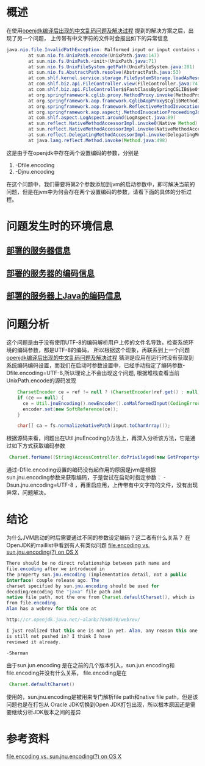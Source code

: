 # 概述
在使用[openjdk编译后出现的中文乱码问题及解决过程](http://wangzhenhua.rocks/open-jdk.html) 提到的解决方案之后，出现了另一个问题，
上传带有中文字符的文件时会报出如下的异常信息
```java
java.nio.file.InvalidPathException: Malformed input or input contains unmappable characters: 中文字符.jpg
        at sun.nio.fs.UnixPath.encode(UnixPath.java:147)
        at sun.nio.fs.UnixPath.<init>(UnixPath.java:71)
        at sun.nio.fs.UnixFileSystem.getPath(UnixFileSystem.java:281)
        at sun.nio.fs.AbstractPath.resolve(AbstractPath.java:53)
        at com.shlf.kernel.service.storage.FileSystemStorage.loadAsResource(FileSystemStorage.java:107)
        at com.shlf.biz.api.FileController.view(FileController.java:74)
        at com.shlf.biz.api.FileController$$FastClassBySpringCGLIB$$e0f8d0b9.invoke(<generated>)
        at org.springframework.cglib.proxy.MethodProxy.invoke(MethodProxy.java:204)
        at org.springframework.aop.framework.CglibAopProxy$CglibMethodInvocation.invokeJoinpoint(CglibAopProxy.java:721)
        at org.springframework.aop.framework.ReflectiveMethodInvocation.proceed(ReflectiveMethodInvocation.java:157)
        at org.springframework.aop.aspectj.MethodInvocationProceedingJoinPoint.proceed(MethodInvocationProceedingJoinPoint.java:85)
        at com.shlf.aspect.LogAspect.around(LogAspect.java:89)
        at sun.reflect.NativeMethodAccessorImpl.invoke0(Native Method)
        at sun.reflect.NativeMethodAccessorImpl.invoke(NativeMethodAccessorImpl.java:62)
        at sun.reflect.DelegatingMethodAccessorImpl.invoke(DelegatingMethodAccessorImpl.java:43)
        at java.lang.reflect.Method.invoke(Method.java:498)
```
这是由于在openjdk中存在两个设置编码的参数，分别是
1. -Dfile.encoding
2. -Djnu.encoding

在这个问题中，我们需要将第2个参数添加到jvm的启动参数中，即可解决当前的问题，但是在jvm中为何会存在两个设置编码的参数，请看下面的具体的分析过程。

# 问题发生时的环境信息
## [部署的服务器信息](http://wangzhenhua.rocks/open-jdk.html#sec-2-3)
## [部署的服务器的编码信息](http://wangzhenhua.rocks/open-jdk.html#sec-2-4)
## [部署的服务器上Java的编码信息](http://wangzhenhua.rocks/open-jdk.html#sec-2-5)

# 问题分析
这个问题是由于没有使用UTF-8的编码解析用户上传的文件名导致，检查系统环境的编码参数，都是UTF-8的编码，
所以根据这个现象，再联系到上一个问题[openjdk编译后出现的中文乱码问题及解决过程](http://wangzhenhua.rocks/open-jdk.html) 猜测是应用在运行时没有获取到
系统编码编码设置，而我们在启动时参数设置中，已经手动指定了编码参数-Dfile.encoding=UTF-8,所以理论上不会出现这个问题,
根据堆栈查看当前UnixPath.encode的源码发现
```java
    CharsetEncoder ce = ref != null ? (CharsetEncoder)ref.get() : null;
    if (ce == null) {
      ce = Util.jnuEncoding().newEncoder().onMalformedInput(CodingErrorAction.REPORT).onUnmappableCharacter(CodingErrorAction.REPORT);
      encoder.set(new SoftReference(ce));
    }

    char[] ca = fs.normalizeNativePath(input.toCharArray());
```
根据源码来看，问题出在Util.jnuEncoding()方法上，再深入分析该方法，它是通过如下方式获取编码参数

```java
 Charset.forName((String)AccessController.doPrivileged(new GetPropertyAction("sun.jnu.encoding")));
```

通过-Dfile.encoding设置的编码没有起作用的原因是jvm是根据sun.jnu.encoding参数来获取编码，于是尝试在启动时指定参数：
-Dsun.jnu.encoding=UTF-8 ，再重启应用，上传带有中文字符的文件，没有出现异常，问题解决。

# 结论
为什么JVM启动的时后需要通过不同的参数设定编码？这二者有什么关系？
在OpenJDK的maillist中看到有人有类似问题 [file.encoding vs. sun.jnu.encoding(?) on OS X](http://mail.openjdk.java.net/pipermail/jdk8-dev/2012-November/001610.html)
```java
There should be no direct relationship between path name and
file.encoding after we introduced in
the property sun.jnu.encoding (implementation detail, not a public
interface) couple release ago. The
charset specified by sun.jnu.encoding should be used for
decoding/encoding the "java" file path and
native file path, not the one from Charset.defaultCharset(), which is
from file.encoding.
Alan has a webrev for this one at

http://cr.openjdk.java.net/~alanb/7050570/webrev/

I just realized that this one is not in yet. Alan, any reason this one
is still not pushed in? I think I have
reviewed it already.

-Sherman
```
由于sun.jun.encoding 是在之前的几个版本引入，sun.jun.encoding和file.encoding并没有什么关系，
file.encoding是在
```java
 Charset.defaultCharset()
```
使用的，sun.jnu.encoding是被用来专门解析file path和native file path，但是该问题也是在打包从
Oracle JDK切换到Open JDK打包出现，所以根本原因还是需要继续分析JDK版本之间的差异

# 参考资料
[file.encoding vs. sun.jnu.encoding(?) on OS X](http://mail.openjdk.java.net/pipermail/jdk8-dev/2012-November/001610.html)

